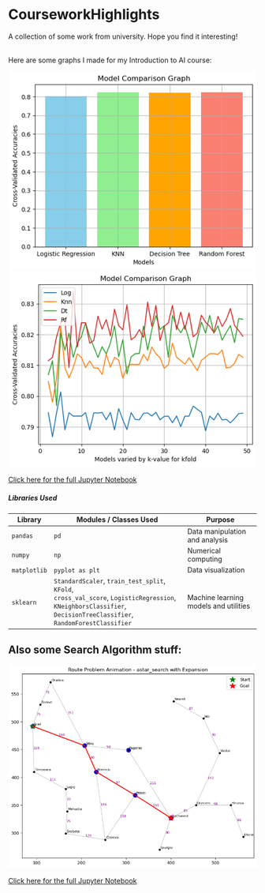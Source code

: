 # CourseworkHighlights
A collection of some work from university. Hope you find it interesting! 
<br>
<br>

Here are some graphs I made for my Introduction to AI course: 

![Screenshot1](IntroToAI/modelComp1.png)
![Screenshot2](IntroToAI/modelComp2.png)

[Click here for the full Jupyter Notebook](IntroToAI/Titanic_Survival_PredHW4.ipynb)

##### Libraries Used

| Library      | Modules / Classes Used                                                                                                                                                   | Purpose                               |
| ------------ | ------------------------------------------------------------------------------------------------------------------------------------------------------------------------ | ------------------------------------- |
| `pandas`     | `pd`                                                                                                                                                                     | Data manipulation and analysis        |
| `numpy`      | `np`                                                                                                                                                                     | Numerical computing                   |
| `matplotlib` | `pyplot as plt`                                                                                                                                                          | Data visualization                    |
| `sklearn`    | `StandardScaler`, `train_test_split`, `KFold`,<br>`cross_val_score`, `LogisticRegression`,<br>`KNeighborsClassifier`, `DecisionTreeClassifier`, `RandomForestClassifier` | Machine learning models and utilities |


## Also some Search Algorithm stuff: 
![Screenshot](IntroToAI/searchAlgsImg.png)

[Click here for the full Jupyter Notebook]([IntroToAI/search_algorithms-HA2.ipynb](https://github.com/shp5238/CourseworkHighlights/blob/main/IntroToAI/search_algorithms%20-%20HA2.ipynb))

